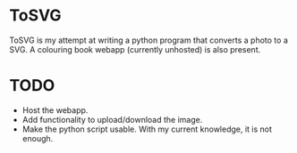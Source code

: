# ToSVG

ToSVG is my attempt at writing a python program that converts a photo to a SVG. 
A colouring book webapp (currently unhosted) is also present. 


# TODO
- Host the webapp.
- Add functionality to upload/download the image.
- Make the python script usable. With my current knowledge, it is not enough.



